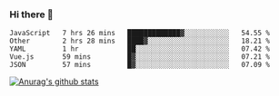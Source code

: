 ### Hi there 👋



<!--
**webB1an/webB1an** is a ✨ _special_ ✨ repository because its `README.md` (this file) appears on your GitHub profile.

Here are some ideas to get you started:

- 🔭 I’m currently working on ...
- 🌱 I’m currently learning ...
- 👯 I’m looking to collaborate on ...
- 🤔 I’m looking for help with ...
- 💬 Ask me about ...
- 📫 How to reach me: ...
- 😄 Pronouns: ...
- ⚡ Fun fact: ...
-->

<!--START_SECTION:waka-->
```text
JavaScript   7 hrs 26 mins   █████████████▓░░░░░░░░░░░   54.55 % 
Other        2 hrs 28 mins   ████▓░░░░░░░░░░░░░░░░░░░░   18.21 % 
YAML         1 hr            ██░░░░░░░░░░░░░░░░░░░░░░░   07.42 % 
Vue.js       59 mins         █▓░░░░░░░░░░░░░░░░░░░░░░░   07.21 % 
JSON         57 mins         █▓░░░░░░░░░░░░░░░░░░░░░░░   07.09 % 
```
<!--END_SECTION:waka-->


[![Anurag's github stats](https://github-readme-stats.vercel.app/api?username=webB1an&show_icons=true&theme=radical)](https://github.com/anuraghazra/github-readme-stats)

